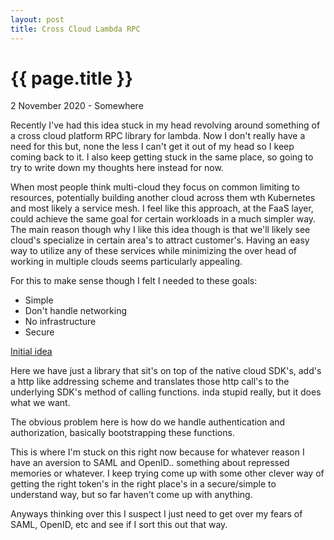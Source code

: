 ```yaml
---
layout: post
title: Cross Cloud Lambda RPC
---
```


{{ page.title }}
================

<p class="meta">2 November 2020 - Somewhere</p>

Recently I've had this idea stuck in my head revolving around something of a cross cloud platform RPC library for lambda. Now I don't really have a need for this but, none the less I can't get it out of my head so I keep coming back to it. I also keep getting stuck in the same place, so going to try to write down my thoughts here instead for now.

When most people think multi-cloud they focus on common limiting to resources, potentially building another cloud across them wth Kubernetes and most likely a service mesh. I feel like this approach, at the FaaS layer, could achieve the same goal for certain workloads in a much simpler way. The main reason though why I like this idea though is that we'll likely see cloud's specialize in certain area's to attract customer's. Having an easy way to utilize any of these services while minimizing the over head of working in multiple clouds seems particularly appealing.

For this to make sense though I felt I needed to these goals:

* Simple
* Don't handle networking
* No infrastructure
* Secure

[Initial idea](https://app.lucidchart.com/lucidchart/a2c9824c-123c-4a3c-9ce8-a4f16b9de133/view?page=AMCKckaM4VwE#?folder_id=home&browser=icon)

Here we have just a library that sit's on top of the native cloud SDK's, add's a http like addressing scheme and translates those http call's to the underlying SDK's method of calling functions. inda stupid really, but it does what we want.

The obvious problem here is how do we handle authentication and authorization, basically bootstrapping these functions.

This is where I'm stuck on this right now because for whatever reason I have an aversion to SAML and OpenID.. something about repressed memories or whatever. I keep trying come up with some other clever way of getting the right token's in the right place's in a secure/simple to understand way, but so far haven't come up with anything.

Anyways thinking over this I suspect I just need to get over my fears of SAML, OpenID, etc and see if I sort this out that way.
